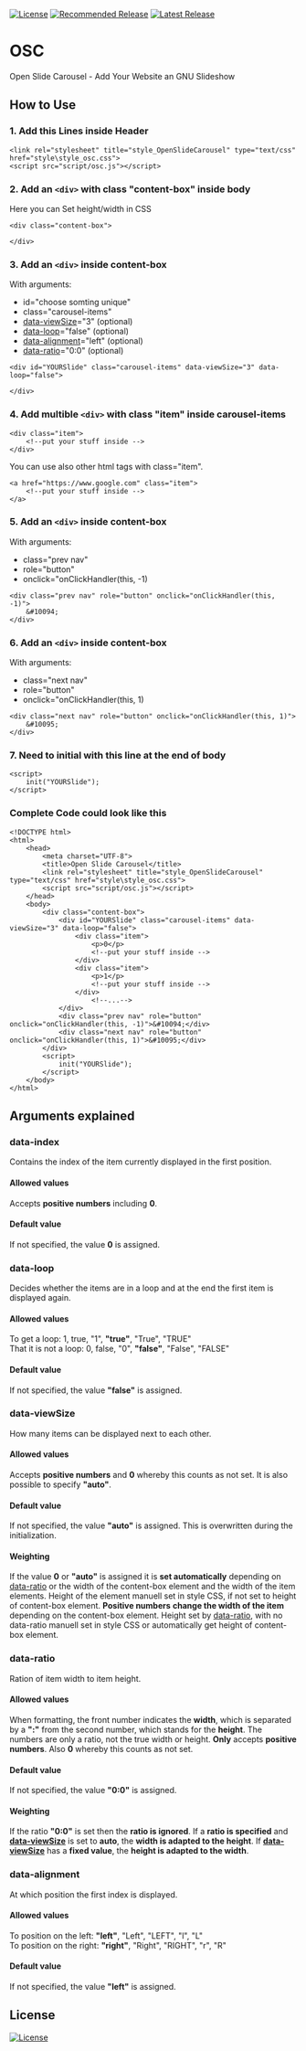 [![License](https://img.shields.io/badge/License-GNU__v3.0-brightgreen.svg?style=flat-square)](https://www.gnu.org/licenses/gpl-3.0.en.html) 
[![Recommended Release](https://img.shields.io/github/v/release/4Source/OSC.svg?label=Latest%20Release&style=flat-square)](https://github.com/4Source/OSC/releases)
[![Latest Release](https://img.shields.io/github/v/release/4Source/OSC?include_prereleases&sort=semver.svg?label=Pre-release&style=flat-square)](https://github.com/4Source/OSC/releases)
# OSC
Open Slide Carousel - Add Your Website an GNU Slideshow 

## How to Use
### 1. Add this Lines inside Header
`<link rel="stylesheet" title="style_OpenSlideCarousel" type="text/css" href="style\style_osc.css">`
<br>`<script src="script/osc.js"></script>`
### 2. Add an `<div>` with class "content-box" inside body
Here you can Set height/width in CSS
```
<div class="content-box">
    
</div>
```
### 3. Add an `<div>` inside content-box
With arguments:
- id="choose somting unique"
- class="carousel-items"
- [data-viewSize](#data-viewSize)="3" (optional) 
- [data-loop](#data-loop)="false" (optional)
- [data-alignment](#data-alignment)="left" (optional)
- [data-ratio](#data-ratio)="0:0" (optional)
```  
<div id="YOURSlide" class="carousel-items" data-viewSize="3" data-loop="false">
    
</div>
```  
### 4. Add multible `<div>` with class "item" inside carousel-items
```  	
<div class="item">
	<!--put your stuff inside -->				
</div>
```  
You can use also other html tags with class="item".
```  	
<a href="https://www.google.com" class="item">
	<!--put your stuff inside -->				
</a>
```  
### 5. Add an `<div>` inside content-box
With arguments:
- class="prev nav"
- role="button"
- onclick="onClickHandler(this, -1)
```  
<div class="prev nav" role="button" onclick="onClickHandler(this, -1)">
	&#10094;
</div>
```  
### 6. Add an `<div>` inside content-box
With arguments:
- class="next nav"
- role="button"
- onclick="onClickHandler(this, 1)
```  
<div class="next nav" role="button" onclick="onClickHandler(this, 1)">
	&#10095;
</div>
```  
### 7. Need to initial with this line at the end of body
```
<script>
	init("YOURSlide");			
</script>
```
### Complete Code could look like this
```
<!DOCTYPE html>
<html>
	<head>
		<meta charset="UTF-8">
		<title>Open Slide Carousel</title>
		<link rel="stylesheet" title="style_OpenSlideCarousel" type="text/css" href="style\style_osc.css">
		<script src="script/osc.js"></script>
	</head>
	<body>
		<div class="content-box">
			<div id="YOURSlide" class="carousel-items" data-viewSize="3" data-loop="false">
				<div class="item">
					<p>0</p>
					<!--put your stuff inside -->				
				</div>
				<div class="item">
					<p>1</p>
					<!--put your stuff inside -->
				</div>
        			<!--...-->
			</div>
			<div class="prev nav" role="button" onclick="onClickHandler(this, -1)">&#10094;</div>
			<div class="next nav" role="button" onclick="onClickHandler(this, 1)">&#10095;</div>
		</div>
		<script>
			init("YOURSlide");
		</script>
	</body>
</html>
```
## Arguments explained
### data-index
Contains the index of the item currently displayed in the first position.
#### Allowed values
Accepts **positive numbers** including **0**.
#### Default value
If not specified, the value **0** is assigned.

### data-loop
Decides whether the items are in a loop and at the end the first item is displayed again.
#### Allowed values
To get a loop:	1, true, "1", **"true"**, "True", "TRUE" <br>
That it is not a loop:	0, false, "0", **"false"**, "False", "FALSE"
#### Default value
If not specified, the value **"false"** is assigned.

### data-viewSize
How many items can be displayed next to each other.
#### Allowed values
Accepts **positive numbers** and **0** whereby this counts as not set. It is also possible to specify **"auto"**.
#### Default value
If not specified, the value **"auto"** is assigned. This is overwritten during the initialization.
#### Weighting
If the value **0** or **"auto"** is assigned it is **set automatically** depending on [data-ratio](#data-ratio) or the width of the content-box element and the width of the item elements. Height of the element manuell set in style CSS, if not set to height of content-box element.
**Positive numbers** **change the width of the item** depending on the content-box element. Height set by [data-ratio](#data-ratio), with no data-ratio manuell set in style CSS or automatically get height of content-box element.

### data-ratio
Ration of item width to item height.
#### Allowed values
When formatting, the front number indicates the **width**, which is separated by a **":"** from the second number, which stands for the **height**. The numbers are only a ratio, not the true width or height. **Only** accepts **positive numbers**. Also **0** whereby this counts as not set. 
#### Default value
If not specified, the value **"0:0"** is assigned.
#### Weighting
If the ratio **"0:0"** is set then the **ratio is ignored**. If a **ratio is specified** and [**data-viewSize**](#data-viewSize) is set to **auto**, the **width is adapted to the height**. If [**data-viewSize**](#data-viewSize) has a **fixed value**, the **height is adapted to the width**.

### data-alignment
At which position the first index is displayed.
#### Allowed values
To position on the left: **"left"**, "Left", "LEFT", "l", "L" <br>
To position on the right: **"right"**, "Right", "RIGHT", "r", "R"
#### Default value
If not specified, the value **"left"** is assigned.

## License
[![License](https://img.shields.io/badge/License-GNU__v3.0-brightgreen.svg?style=flat-square)](https://www.gnu.org/licenses/gpl-3.0.en.html)
